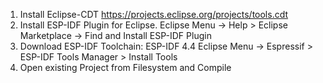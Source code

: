 1. Install Eclipse-CDT
	https://projects.eclipse.org/projects/tools.cdt
2. Install ESP-IDF Plugin for Eclipse.
	Eclipse Menu -> Help > Eclipse Marketplace -> Find and Install ESP-IDF Plugin
3. Download ESP-IDF Toolchain: ESP-IDF 4.4
	Eclipse Menu -> Espressif > ESP-IDF Tools Manager > Install Tools
4. Open existing Project from Filesystem and Compile 
